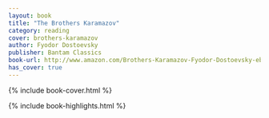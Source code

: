 ```yaml
---
layout: book
title: "The Brothers Karamazov"
category: reading
cover: brothers-karamazov
author: Fyodor Dostoevsky
publisher: Bantam Classics
book-url: http://www.amazon.com/Brothers-Karamazov-Fyodor-Dostoevsky-ebook/dp/B000FBJEPG/
has_cover: true
---
```

{% include book-cover.html %}

{% include book-highlights.html %}
